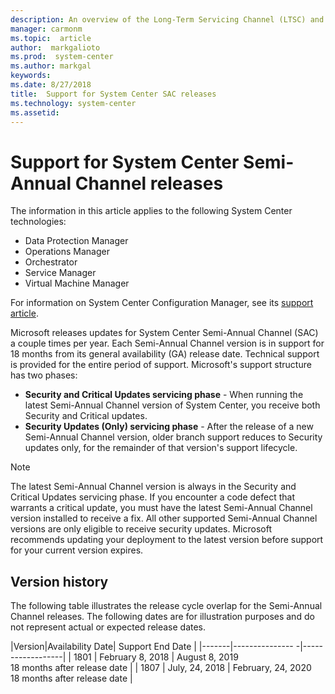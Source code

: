 ```yaml
---
description: An overview of the Long-Term Servicing Channel (LTSC) and Semi-Annual Channel (SAC) releases for System Center.
manager: carmonm
ms.topic:  article
author:  markgalioto
ms.prod:  system-center
ms.author: markgal
keywords:  
ms.date: 8/27/2018
title:  Support for System Center SAC releases
ms.technology: system-center
ms.assetid:
---
```


# Support for System Center Semi-Annual Channel releases

The information in this article applies to the following System Center technologies:

- Data Protection Manager
- Operations Manager
- Orchestrator
- Service Manager
- Virtual Machine Manager

For information on System Center Configuration Manager, see its [support article](https://docs.microsoft.com/sccm/core/servers/manage/current-branch-versions-supported).

Microsoft releases updates for System Center Semi-Annual Channel (SAC) a couple times per year. Each Semi-Annual Channel version is in support for 18 months from its general availability (GA) release date. Technical support is provided for the entire period of support. Microsoft's support structure has two phases:

- **Security and Critical Updates servicing phase** - When running the latest Semi-Annual Channel version of System Center, you receive both Security and Critical updates.
- **Security Updates (Only) servicing phase** - After the release of a new Semi-Annual Channel version, older branch support reduces to Security updates only, for the remainder of that version's support lifecycle.  


> [!NOTE]
> The latest Semi-Annual Channel version is always in the Security and Critical Updates servicing phase. If you encounter a code defect that warrants a critical update, you must have the latest Semi-Annual Channel version installed to receive a fix. All other supported Semi-Annual Channel versions are only eligible to receive security updates. Microsoft recommends updating your deployment to the latest version before support for your current version expires.  

## Version history
The following table illustrates the release cycle overlap for the Semi-Annual Channel releases. The following dates are for illustration purposes and do not represent actual or expected release dates. 

|Version|Availability Date| Support End Date |
|-------|--------------- -|------------------|
| 1801 | February 8, 2018 | August 8, 2019 <br/> 18 months after release date |
| 1807 | July, 24, 2018 | February, 24, 2020 <br/> 18 months after release date |


